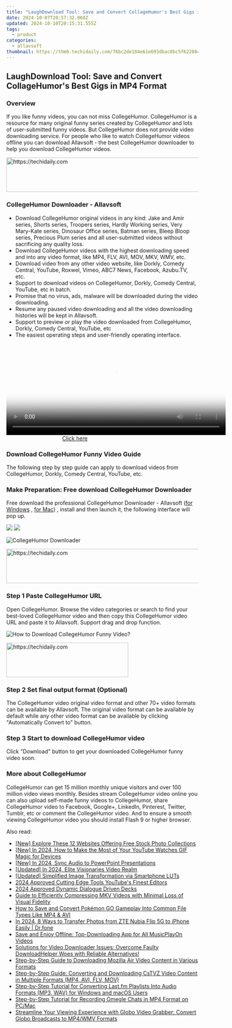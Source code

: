 ```yaml
---
title: "LaughDownload Tool: Save and Convert CollageHumor's Best Gigs in MP4 Format"
date: 2024-10-07T20:57:32.068Z
updated: 2024-10-10T20:15:31.555Z
tags:
  - product
categories:
  - allavsoft
thumbnail: https://thmb.techidaily.com/76bc2de184e61e693dbac8bc5f62288cf6610a7d170abd91534f7a21873e1f18.png
---
```


## LaughDownload Tool: Save and Convert CollageHumor's Best Gigs in MP4 Format

### Overview

If you like funny videos, you can not miss CollegeHumor. CollegeHumor is a resource for many original funny series created by CollegeHumor and lots of user-submitted funny videos. But CollegeHumor does not provide video downloading service. For people who like to watch CollegeHumor videos offline you can download Allavsoft - the best CollegeHumor downloader to help you download CollegeHumor videos.

<!-- affiliate ads begin -->
<a href="https://appsumo.8odi.net/c/5597632/2043855/7443" target="_top" id="2043855">
  <img src="//a.impactradius-go.com/display-ad/7443-2043855" border="0" alt="https://techidaily.com" width="728" height="90"/>
</a>
<img height="0" width="0" src="https://appsumo.8odi.net/i/5597632/2043855/7443" style="position:absolute;visibility:hidden;" border="0" />
<!-- affiliate ads end -->

### CollegeHumor Downloader - Allavsoft

* Download CollegeHumor original videos in any kind: Jake and Amir series, Shorts series, Troopers series, Hardly Working series, Very Mary-Kate series, Dinosaur Office series, Batman series, Bleep Bloop series, Precious Plum series and all user-submitted videos without sacrificing any quality loss.
* Download CollegeHumor videos with the highest downloading speed and into any video format, like MP4, FLV, AVI, MOV, MKV, WMV, etc.
* Download video from any other video website, like Dorkly, Comedy Central, YouTube, Roxwel, Vimeo, ABC7 News, Facebook, Azubu.TV, etc.
* Support to download videos on CollegeHumor, Dorkly, Comedy Central, YouTube, etc in batch.
* Promise that no virus, ads, malware will be downloaded during the video downloading.
* Resume any paused video downloading and all the video downloading histories will be kept in Allavsoft.
* Support to preview or play the video downloaded from CollegeHumor, Dorkly, Comedy Central, YouTube, etc
* The easiest operating steps and user-friendly operating interface.

<!-- affiliate ads begin -->
<span id="1982570">
					<video width="576" height="240" style="cursor:pointer"
           poster="//a.impactradius-go.com/display-clicktoplayimage/1982570.png"
           onclick="if(!this.playClicked){this.play();this.setAttribute('controls',true);this.playClicked=true;}">
	   <source src="//a.impactradius-go.com/display-ad/22993-1982570">
	   <img src="//a.impactradius-go.com/display-clicktoplayimage/1982570.png" style="border: none; height: 100%; width: 100%; object-fit: contain">
	</video>
	<div style="width:360px;text-align:center"><a href="javascript:window.open(decodeURIComponent('https%3A%2F%2Fhomestyler.sjv.io%2Fc%2F5597632%2F1982570%2F22993'), '_blank');void(0);">Click here</a></div>
</span>
<img height="0" width="0" src="https://imp.pxf.io/i/5597632/1982570/22993" style="position:absolute;visibility:hidden;" border="0" />
<!-- affiliate ads end -->

### Download CollegeHumor Funny Video Guide

The following step by step guide can apply to download videos from CollegeHumor, Dorkly, Comedy Central, YouTube, etc.

### Make Preparation: Free download CollegeHumor Downloader

Free download the professional CollegeHumor Downloader - Allavsoft ([for Windows](https://tools.techidaily.com/allavsoft/products/) , [for Mac](https://tools.techidaily.com/allavsoft/products/)) , install and then launch it, the following interface will pop up.

[![](https://www.allavsoft.com/how-to/../images/how-to/free-download-win.jpg)](https://tools.techidaily.com/allavsoft/products/) [![](https://www.allavsoft.com/how-to/../images/how-to/free-download-mac.jpg)](https://tools.techidaily.com/allavsoft/products/)

![CollegeHumor Downloader](https://www.allavsoft.com/how-to/../images/allavsoft/screen-shot-600.jpg)

<!-- affiliate ads begin -->
<a href="https://appsumo.8odi.net/c/5597632/2130889/7443" target="_top" id="2130889">
  <img src="//a.impactradius-go.com/display-ad/7443-2130889" border="0" alt="https://techidaily.com" width="600" height="90"/>
</a>
<img height="0" width="0" src="https://appsumo.8odi.net/i/5597632/2130889/7443" style="position:absolute;visibility:hidden;" border="0" />
<!-- affiliate ads end -->

### Step 1 Paste CollegeHumor URL

Open CollegeHumor. Browse the video categories or search to find your best-loved CollegeHumor video and then copy this CollegeHumor video URL and paste it to Allavsoft. Support drag and drop function.

![How to Download CollegeHumor Funny Video?](https://www.allavsoft.com/how-to/../images/how-to/download-rtmp-video/download-rtmp-video.jpg)

<!-- affiliate ads begin -->
<a href="https://aligracehair.sjv.io/c/5597632/2135371/19272" target="_top" id="2135371">
  <img src="//a.impactradius-go.com/display-ad/19272-2135371" border="0" alt="https://techidaily.com" width="320" height="90"/>
</a>
<img height="0" width="0" src="https://aligracehair.sjv.io/i/5597632/2135371/19272" style="position:absolute;visibility:hidden;" border="0" />
<!-- affiliate ads end -->

### Step 2 Set final output format (Optional)

The CollegeHumor video original video format and other 70+ video formats can be available by Allavsoft. The original video format can be available by default while any other video format can be available by clicking "Automatically Convert to" button.

### Step 3 Start to download CollegeHumor video

Click "Download" button to get your downloaded CollegeHumor funny video soon.

### More about CollegeHumor

CollegeHumor can get 15 million monthly unique visitors and over 100 million video views monthly. Besides stream CollegeHumor video online you can also upload self-made funny videos to CollegeHumor, share CollegeHumor video to Facebook, Google+, LinkedIn, Pinterest, Twitter, Tumblr, etc or comment the CollegeHumor video. And to ensure a smooth viewing CollegeHumor video you should install Flash 9 or higher browser.

<ins class="adsbygoogle"
     style="display:block"
     data-ad-format="autorelaxed"
     data-ad-client="ca-pub-7571918770474297"
     data-ad-slot="1223367746"></ins>

<ins class="adsbygoogle"
     style="display:block"
     data-ad-client="ca-pub-7571918770474297"
     data-ad-slot="8358498916"
     data-ad-format="auto"
     data-full-width-responsive="true"></ins>

<span class="atpl-alsoreadstyle">Also read:</span>
<div><ul>
<li><a href="https://some-techniques.techidaily.com/new-explore-these-12-websites-offering-free-stock-photo-collections/"><u>[New] Explore These 12 Websites Offering Free Stock Photo Collections</u></a></li>
<li><a href="https://eaxpv-info.techidaily.com/new-in-2024-how-to-make-the-most-of-your-youtube-watches-gif-magic-for-devices/"><u>[New] In 2024, How to Make the Most of Your YouTube Watches GIF Magic for Devices</u></a></li>
<li><a href="https://article-tips.techidaily.com/new-in-2024-sync-audio-to-powerpoint-presentations/"><u>[New] In 2024, Sync Audio to PowerPoint Presentations</u></a></li>
<li><a href="https://facebook-video-share.techidaily.com/updated-in-2024-elite-visionaries-video-realm/"><u>[Updated] In 2024, Elite Visionaries Video Realm</u></a></li>
<li><a href="https://extra-approaches.techidaily.com/updated-simplified-image-transformation-via-smartphone-luts/"><u>[Updated] Simplified Image Transformation via Smartphone LUTs</u></a></li>
<li><a href="https://youtube-docs.techidaily.com/approved-cutting-edge-tools-youtubes-finest-editors/"><u>2024 Approved Cutting Edge Tools YouTube's Finest Editors</u></a></li>
<li><a href="https://article-knowledge.techidaily.com/2024-approved-dynamic-dialogue-driven-decks/"><u>2024 Approved Dynamic Dialogue Driven Decks</u></a></li>
<li><a href="https://win-dash.techidaily.com/guide-to-efficiently-compressing-mkv-videos-with-minimal-loss-of-visual-fidelity/"><u>Guide to Efficiently Compressing MKV Videos with Minimal Loss of Visual Fidelity</u></a></li>
<li><a href="https://win-studio.techidaily.com/how-to-save-and-convert-pokemon-go-gameplay-into-common-file-types-like-mp4-and-avi/"><u>How to Save and Convert Pokémon GO Gameplay Into Common File Types Like MP4 & AVI</u></a></li>
<li><a href="https://android-transfer.techidaily.com/in-2024-8-ways-to-transfer-photos-from-zte-nubia-flip-5g-to-iphone-easily-drfone-by-drfone-transfer-from-android-transfer-from-android/"><u>In 2024, 8 Ways to Transfer Photos from ZTE Nubia Flip 5G to iPhone Easily | Dr.fone</u></a></li>
<li><a href="https://win-studio.techidaily.com/save-and-enjoy-offline-top-downloading-app-for-all-musicplayon-videos/"><u>Save and Enjoy Offline: Top-Downloading App for All MusicPlayOn Videos</u></a></li>
<li><a href="https://win-studio.techidaily.com/solutions-for-video-downloader-issues-overcome-faulty-downloadhelper-woes-with-reliable-alternatives/"><u>Solutions for Video Downloader Issues: Overcome Faulty DownloadHelper Woes with Reliable Alternatives!</u></a></li>
<li><a href="https://win-studio.techidaily.com/step-by-step-guide-to-downloading-mozilla-air-video-content-in-various-formats/"><u>Step-by-Step Guide to Downloading Mozilla Air Video Content in Various Formats</u></a></li>
<li><a href="https://win-studio.techidaily.com/step-by-step-guide-converting-and-downloading-cstvz-video-content-in-multiple-formats-mp4-avi-flv-mov/"><u>Step-by-Step Guide: Converting and Downloading CsTVZ Video Content in Multiple Formats (MP4, AVI, FLV, MOV)</u></a></li>
<li><a href="https://win-studio.techidaily.com/step-by-step-tutorial-for-converting-lastfm-playlists-into-audio-formats-mp3-wav-for-windows-and-macos-users/"><u>Step-by-Step Tutorial for Converting Last.fm Playlists Into Audio Formats (MP3, WAV) for Windows and macOS Users</u></a></li>
<li><a href="https://win-studio.techidaily.com/step-by-step-tutorial-for-recording-omegle-chats-in-mp4-format-on-pcmac/"><u>Step-by-Step Tutorial for Recording Omegle Chats in MP4 Format on PC/Mac</u></a></li>
<li><a href="https://win-studio.techidaily.com/streamline-your-viewing-experience-with-globo-video-grabber-convert-globo-broadcasts-to-mp4wmv-formats/"><u>Streamline Your Viewing Experience with Globo Video Grabber: Convert Globo Broadcasts to MP4/WMV Formats</u></a></li>
</ul></div>

